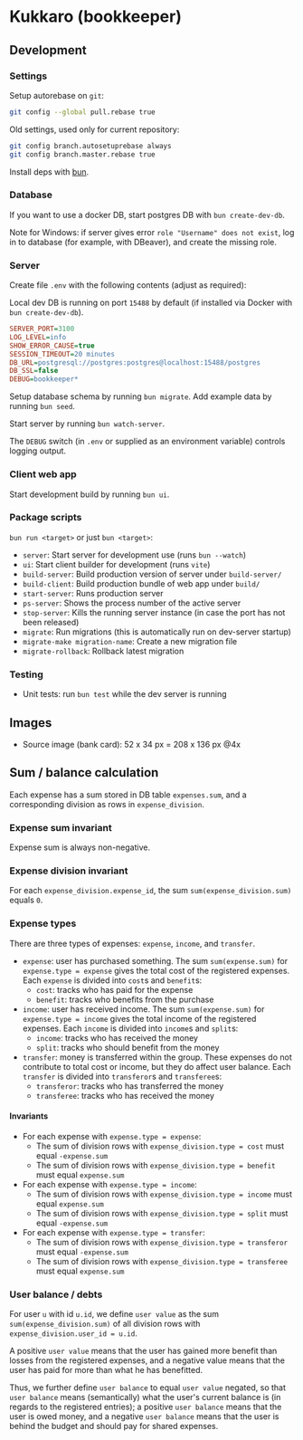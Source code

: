# Kukkaro (bookkeeper)

## Development

### Settings

Setup autorebase on `git`:

```sh
git config --global pull.rebase true
```

Old settings, used only for current repository:

```sh
git config branch.autosetuprebase always
git config branch.master.rebase true
```

Install deps with [bun](https://bun.sh/).

### Database

If you want to use a docker DB, start postgres DB with `bun create-dev-db`.

Note for Windows: if server gives error `role "Username" does not exist`, 
log in to database (for example, with DBeaver), and create the missing role.

### Server

Create file `.env` with the following contents (adjust as required):

Local dev DB is running on port `15488` by default (if installed via Docker
with `bun create-dev-db`).

```ini
SERVER_PORT=3100
LOG_LEVEL=info
SHOW_ERROR_CAUSE=true
SESSION_TIMEOUT=20 minutes
DB_URL=postgresql://postgres:postgres@localhost:15488/postgres
DB_SSL=false
DEBUG=bookkeeper*
```

Setup database schema by running `bun migrate`.
Add example data by running `bun seed`.

Start server by running `bun watch-server`.

The `DEBUG` switch (in `.env` or supplied as an environment variable) controls logging output.

### Client web app

Start development build by running `bun ui`.

### Package scripts

`bun run <target>` or just `bun <target>`:

- `server`: Start server for development use (runs `bun --watch`)
- `ui`: Start client builder for development (runs `vite`)
- `build-server`: Build production version of server under `build-server/`
- `build-client`: Build production bundle of web app under `build/`
- `start-server`: Runs production server
- `ps-server`: Shows the process number of the active server
- `stop-server`: Kills the running server instance (in case the port has not been released)
- `migrate`: Run migrations (this is automatically run on dev-server startup)
- `migrate-make migration-name`: Create a new migration file
- `migrate-rollback`: Rollback latest migration

### Testing

- Unit tests: run `bun test` while the dev server is running

## Images

- Source image (bank card): 52 x 34 px = 208 x 136 px @4x

## Sum / balance calculation

Each expense has a sum stored in DB table `expenses.sum`, and a corresponding
division as rows in `expense_division`.

### Expense sum invariant

Expense sum is always non-negative.

### Expense division invariant

For each `expense_division.expense_id`, the sum `sum(expense_division.sum)` equals `0`.

### Expense types

There are three types of expenses: `expense`, `income`, and `transfer`.

- `expense`: user has purchased something.
  The sum `sum(expense.sum)` for `expense.type = expense` gives the total cost of the registered
  expenses.
  Each `expense` is divided into `cost`s and `benefit`s:
  - `cost`: tracks who has paid for the expense
  - `benefit`: tracks who benefits from the purchase
- `income`: user has received income.
  The sum `sum(expense.sum)` for `expense.type = income` gives the total income of the registered
  expenses.
  Each `income` is divided into `income`s and `split`s:
  - `income`: tracks who has received the money
  - `split`: tracks who should benefit from the money
- `transfer`: money is transferred within the group.
  These expenses do not contribute to total cost or income, but they do affect user balance.
  Each `transfer` is divided into `transferor`s and `transferee`s:
  - `transferor`: tracks who has transferred the money
  - `transferee`: tracks who has received the money

#### Invariants

- For each expense with `expense.type = expense`:
  - The sum of division rows with `expense_division.type = cost` must equal `-expense.sum`
  - The sum of division rows with `expense_division.type = benefit` must equal `expense.sum`
- For each expense with `expense.type = income`:
  - The sum of division rows with `expense_division.type = income` must equal `expense.sum`
  - The sum of division rows with `expense_division.type = split` must equal `-expense.sum`
- For each expense with `expense.type = transfer`:
  - The sum of division rows with `expense_division.type = transferor` must equal `-expense.sum`
  - The sum of division rows with `expense_division.type = transferee` must equal `expense.sum`

### User balance / debts

For user `u` with id `u.id`, we define `user value` as the
sum `sum(expense_division.sum)` of all division rows
with `expense_division.user_id = u.id`.

A positive `user value` means that the user has gained more benefit than losses from the
registered expenses, and a negative value means that the user has paid for more than what
he has benefitted.

Thus, we further define `user balance` to equal `user value` negated, so that
`user balance` means (semantically) what the user's current balance is (in regards to the
registered entries); a positive `user balance` means that the user is owed money, and
a negative `user balance` means that the user is behind the budget and should pay for
shared expenses.
